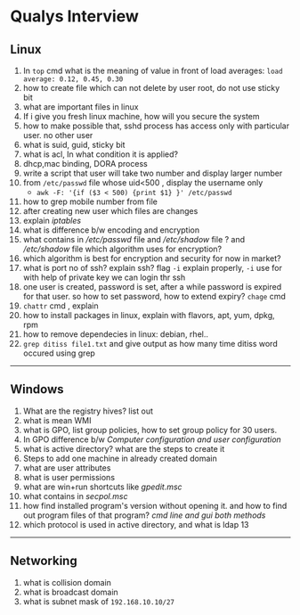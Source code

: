 # Qualys Interview
## Linux
1. In `top` cmd what is the meaning of value in front of load averages: `load average: 0.12, 0.45, 0.30`
2. how to create file which can not delete by user root, do not use sticky bit
3. what are important files in linux
4. If i give you fresh linux machine, how will you secure the system
5. how to make possible that, sshd process has access only with particular user. no other user
6. what is suid, guid, sticky bit
7. what is acl, In what condition it is applied?
8. dhcp,mac binding, DORA process
9. write a script that user will take two number and display larger number
10. from `/etc/passwd` file whose uid<500 , display the username only
	* `awk -F: '{if ($3 < 500) {print $1} }' /etc/passwd`
11. how to grep mobile number from file
12. after creating new user which files are changes
13. explain *iptables*
14. what is difference b/w encoding and encryption
15. what contains in */etc/passwd* file and */etc/shadow* file ? and */etc/shadow* file which algorithm uses for encryption?
16. which algorithm is best for encryption and security for now in market?
17. what is port no of ssh? explain ssh? flag `-i` explain properly, `-i` use for with help of private key we can login thr ssh
18. one user is created, password is set, after a while password is expired for that user. so how to set password, how to extend expiry? `chage` cmd
19. `chattr` cmd , explain
20. how to install packages in linux, explain with flavors, apt, yum, dpkg, rpm
21. how to remove dependecies in linux: debian, rhel..
22. `grep ditiss file1.txt` and give output as how many time ditiss word occured using grep  
* *  *
## Windows
1. What are the registry hives? list out
2. what is mean WMI
3. what is GPO, list group policies, how to set group policy for 30 users.
4. In GPO difference b/w *Computer configuration and user configuration*
5. what is active directory? what are the steps to create it
6. Steps to add one machine in already created domain
7. what are user attributes
8. what is user permissions
9. what are win+run shortcuts like *gpedit.msc*
10. what contains in *secpol.msc*
11. how find installed program's version without opening it. and how to find out program files of that program? *cmd line and gui both methods*
12. which protocol is used in active directory, and what is ldap
13

* *  *
## Networking
1. what is collision domain
2. what is broadcast domain
3. what is subnet mask of `192.168.10.10/27`

